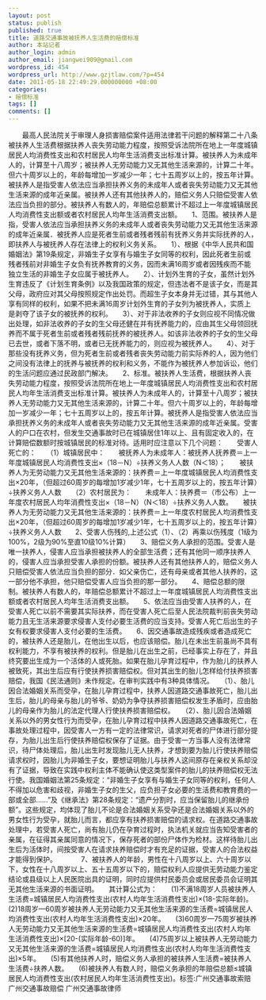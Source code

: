 ```yaml
---
layout: post
status: publish
published: true
title: 道路交通事故被抚养人生活费的赔偿标准
author: 本站记者
author_login: admin
author_email: jiangwei909@gmail.com
wordpress_id: 454
wordpress_url: http://www.gzjtlaw.com/?p=454
date: 2011-05-18 22:49:29.000000000 +08:00
categories:
- 赔偿标准
tags: []
comments: []
---
```

　　最高人民法院关于审理人身损害赔偿案件适用法律若干问题的解释第二十八条　被扶养人生活费根据扶养人丧失劳动能力程度，按照受诉法院所在地上一年度城镇居民人均消费性支出和农村居民人均年生活消费支出标准计算。被扶养人为未成年人的，计算至十八周岁；被扶养人无劳动能力又无其他生活来源的，计算二十年。但六十周岁以上的，年龄每增加一岁减少一年；七十五周岁以上的，按五年计算。　　被扶养人是指受害人依法应当承担扶养义务的未成年人或者丧失劳动能力又无其他生活来源的成年近亲属。被扶养人还有其他扶养人的，赔偿义务人只赔偿受害人依法应当负担的部分。被扶养人有数人的，年赔偿总额累计不超过上一年度城镇居民人均消费性支出额或者农村居民人均年生活消费支出额。　　1、范围。被扶养人是指，受害人依法应当承担扶养义务的未成年人或者丧失劳动能力又无其他生活来源的成年近亲属．被抚养人应是死者生前或者残者残前有抚养义务并实际抚养的人，即扶养人与被抚养人存在法律上的权利义务关系。　　1）、根据《中华人民共和国婚姻法》第19条规定，非婚生子女享有与婚生子女同等的权利，因此死者生前或残者残前对非婚生子女负有抚养教育的义务，因而未满16周岁或者因残疾而不能独立生活的非婚生子女应属于被抚养人。　　2）、计划外生育的子女，虽然计划外生育违反了《计划生育条例》以及我国政策的规定，但违法者不是该子女，而是其父母，政府应对其父母按照规定作出处罚。而超生子女本身并无过错，其与其他人享有同样的权利，如果不把未满16周岁计划外生育的子女列为被抚养人，实质上是剥夺了该子女的被抚养的权利。　　3）、对于非法收养的子女则应视不同情况做出处理，如非法收养的子女的生父母还健在并有抚养能力的，应由其生父母领回抚养而不属于死者生前或者残者残前抚养的被抚养人。如该非法收养的子女的生父母已去世，或者下落不明，或者已无抚养能力的，则应视为被抚养人。　　4）、对于那些没有抚养义务，但为死者生前或者残者丧失劳动能力前实际养的人，因为他们之间没有法律上的抚养与被抚养的权利和义务，不能作为被抚养人参加诉讼，他们的生活问题应通过民政部门解决。　　2、标准。被扶养人生活费，根据扶养人丧失劳动能力程度，按照受诉法院所在地上一年度城镇居民人均消费性支出和农村居民人均年生活消费支出标准计算。被扶养人为未成年人的，计算至十八周岁；被扶养人无劳动能力又无其他生活来源的，计算二十年。但六十周岁以上的，年龄每增加一岁减少一年；七十五周岁以上的，按五年计算。被抚养人是指受害人依法应当承担抚养义务的未成年人或者丧失劳动能力又无其他生活来源的成年近亲属。受害人的户口在农村，但发生交通事故时已在城镇居住1年以上、且有固定收入的，在计算赔偿数额时按城镇居民的标准对待。适用时应注意以下几个问题：　　受害人死亡的：　　（1）城镇居民中：　　被抚养人为未成年人：被抚养人抚养费＝上一年度城镇居民人均消费性支出&times;（18－N）&divide;扶养义务人人数（N＜18）；　　被扶养人为无劳动能力又无其他生活来源的：扶养费＝上一年度城镇居民人均消费性支出&times;20年，（但超过60周岁的每增加1岁减少1年，七十五周岁以上的，按五年计算）&divide;扶养义务人人数　　（2）农村居民为：　　未成年人：扶养费＝（市公布）上一年度农村居民人均年消费性支出&times;（18－N）（N＜18）&divide;扶养义务人人数。　　被扶养人为无劳动能力又无其他生活来源的：扶养费＝上一年度农村居民人均消费性支出&times;20年，（但超过60周岁的每增加1岁减少1年，七十五周岁以上的，按五年计算）&divide;扶养义务人人数　　2、受害人伤残的,上述公式（1）、（2）再乘以伤残度（1级为100%，2级为90%至直10级10%计算）　　3、赔偿义务人承担的范围。受害人是唯一扶养人，侵害人应当承担被扶养人的全部生活费；还有其他同一顺序扶养人的，侵害人应当承担受害人承担的份额。被扶养人还有其他扶养人的，赔偿义务人只赔偿受害人依法应当负担的部分．如父亲伤亡，还有母亲或者其他人扶养的，这一部分他不承担，他只赔偿受害人应当负担的那一部分。　　4、赔偿总额的限制。被扶养人有数人的，年赔偿总额累计不超过上一年度城镇居民人均消费性支出额或者农村居民人均年生活消费支出额。　　5、依法应当由受害人扶养的人，在受害人死亡以前不需要其实际扶养，而在受害人死亡后至人民法院裁判前丧失劳动能力且无生活来源要求侵害人支付必要生活费的应当支持。受害人死亡后出生的子女有权要求侵害人支付必要的生活费。　　6、因交通事故造成残疾或者造成死亡的，被扶养人还是胎儿，在他出生以后，也应该赔偿。胎儿在未出生前虽尚不具有权利能力，不享有被扶养的权利。但是胎儿在出生之前，已经事实上存在了，并且终究要出生成为一个活体的人或死胎。如果在胎儿孕育过程中，作为胎儿的扶养人被致死，其出生后应有行使扶养损害赔偿权。但对其出生的胎儿怎样给付扶养损害赔偿，我国《民法通则》未作规定。在审判实践中有3种具体情况。　　（1）、胎儿因合法婚姻关系而受孕，在胎儿孕育过程中，扶养人因道路交通事故死亡，胎儿出生后，胎儿的母亲与胎儿的爷爷、奶奶为争夺扶养损害赔偿权发生矛盾时，应由胎儿的母亲作为胎儿的法定代理人行使扶养损害赔偿权。　　（2）、胎儿因合法婚姻关系以外的男女性行为而受孕，在胎儿孕育过程中扶养人因道路交通事故死亡，在事故处理过程中，因受害人一方有一定的法律常识，请求对死者的尸体进行部分提存，为胎儿出生后行使扶养赔偿权保存了证据。由于受害一方当事人没有法律常识，待尸体处理后，胎儿出生时发现胎儿无人扶养，才想到要为胎儿行使扶养赔偿请求权时，因胎儿为非婚生子女，要想证明胎儿与扶养人这间原存在亲权关系却没有了证据，导致在实践中权利主体不能确认使这类型案件的胎儿的扶养赔偿权无法行使。我国婚姻法第25条规定：&ldquo;非婚生子女享有与婚生子女同等的权利，任何人不得加以危害和歧视，非婚生子女的生父，应负担子女必要的生活费和教育费的一部或全部&hellip;&hellip;&rdquo;及《继承法》第28条规定：&ldquo;遗产分割时，应当保留胎儿的继承份额&rdquo;。这些规定，均体现了胎儿不论是合法婚姻关系受孕还是合法婚姻关系以外的男女性行为受孕，就胎儿而言，都应享有扶养损害赔偿的请求权。在道路交通事故处理中，若受害人死亡，尚有胎儿仍在孕育过程时，执法机关就应当告知受害者的亲属，在征得其亲属同意的情况下，保存死者的部份尸体作为检材。这样待胎儿出生后为活体时，间按受害人在请求扶养赔偿时才有充足的证据，受害人的合法权益才能得到保护。　　　　7、被扶养人的年龄，男性在十八周岁以上、六十周岁以下，女性在十八周岁以上、五十五周岁以下的，赔偿权利人应提供无劳动能力鉴定结论或县级以上人民医院出具的证明，同时应提供村民委员会或居民委员会证明其无其他生活来源的书面证明。　　其计算公式为：　　(1)不满18周岁人员被扶养人生活费=城镇居民人均消费性支出(农村人均年生活消费性支出)&times;(18-实际年龄)。　　(2)18周岁&mdash;60周岁被扶养人无劳动能力又无其他生活来源的生活费=城镇居民人均消费性支出(农村人均年生活消费性支出)&times;20年。　　(3)60周岁&mdash;75周岁被扶养人无劳动能力又无其他生活来源的生活费=城镇居民人均消费性支出(农村人均年生活消费性支出)&times;[20-(实际年龄-60)]年。　　(4)75周岁以上被扶养人无劳动能力又无其他生活来源的生活费=城镇居民人均消费性支出(农村人均年生活消费性支出)&times;5年。　　(5)有其他扶养人时，赔偿义务人承担的被扶养人生活费=被扶养人生活费&divide;扶养人数。　　(6)被扶养人有数人时，赔偿义务承担的年赔偿总额&le;城镇居民人均消费性支出(农村居民人均年生活消费性支出)。标签:广州交通事故索赔 广州交通事故赔偿 广州交通事故律师
